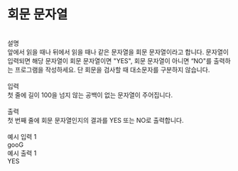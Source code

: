 <h1>회문 문자열</h1><br/>
설명<br/>
앞에서 읽을 때나 뒤에서 읽을 때나 같은 문자열을 회문 문자열이라고 합니다.
문자열이 입력되면 해당 문자열이 회문 문자열이면 "YES", 회문 문자열이 아니면 “NO"를 출력하는 프로그램을 작성하세요.
단 회문을 검사할 때 대소문자를 구분하지 않습니다.<br/><br/>
입력<br/>
첫 줄에 길이 100을 넘지 않는 공백이 없는 문자열이 주어집니다.<br/><br/>
출력<br/>
첫 번째 줄에 회문 문자열인지의 결과를 YES 또는 NO로 출력합니다.<br/><br/>
예시 입력 1 <br/>
gooG<br/>
예시 출력 1<br/>
YES<br/>
